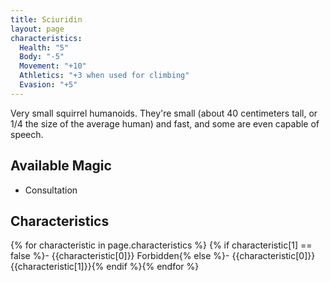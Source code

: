 ```yaml
---
title: Sciuridin
layout: page
characteristics:
  Health: "5"
  Body: "-5"
  Movement: "+10"
  Athletics: "+3 when used for climbing"
  Evasion: "+5"
---
```

Very small squirrel humanoids. They're small (about 40 centimeters tall, or 1/4 the size of the average human) and fast, and some are even capable of speech.

## Available Magic
- Consultation


## Characteristics
{% for characteristic in page.characteristics %}
{% if characteristic[1] == false %}- {{characteristic[0]}} Forbidden{% else %}- {{characteristic[0]}} {{characteristic[1]}}{% endif %}{% endfor %}
<!--Sorry for the ugliness above. Shitty spacing in the list happens otherwise for some reason.  -->
